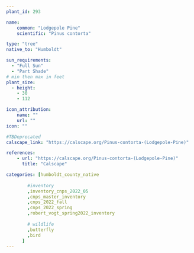 ```yaml
---
plant_id: 293

name: 
    common: "Lodgepole Pine" 
    scientific: "Pinus contorta"

type: "tree"
native_to: "Humboldt"

sun_requirements:
  - "Full Sun"
  - "Part Shade"
# min then max in feet
plant_size:
  - height: 
    - 30
    - 112

icon_attribution: 
    name: ""
    url: ""
icon: ""

#TBDeprecated
calscape_link: "https://calscape.org/Pinus-contorta-(Lodgepole-Pine)"

references:
    - url: "https://calscape.org/Pinus-contorta-(Lodgepole-Pine)"
      title: "Calscape"

categories: [humboldt_county_native
        
        #inventory 
        ,inventory_cnps_2022_05
        ,cnps_master_inventory
        ,cnps_2022_fall
        ,cnps_2022_spring
        ,robert_vogt_spring2022_inventory
        
        # wildlife
        ,butterfly
        ,bird
      ]
---
```





